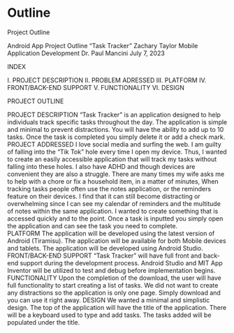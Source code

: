 # Outline
Project Outline




Android App Project Outline “Task Tracker”
Zachary Taylor
Mobile Application Development
Dr. Paul Mancini
July 7, 2023



INDEX

I. PROJECT DESCRIPTION
II. PROBLEM ADRESSED
III. PLATFORM
IV. FRONT/BACK-END SUPPORT
V. FUNCTIONALITY
VI. DESIGN



PROJECT OUTLINE

PROJECT DESCRIPTION
“Task Tracker” is an application designed to help individuals track specific tasks throughout the day. The application is simple and minimal to prevent distractions. You will have the ability to add up to 10 tasks. Once the task is completed you simply delete it or add a check mark.  
PROJECT ADDRESSED
I love social media and surfing the web. I am guilty of falling into the “Tik Tok” hole every time I open my device. Thus, I wanted to create an easily accessible application that will track my tasks without falling into these holes. I also have ADHD and though devices are convenient they are also a struggle. There are many times my wife asks me to help with a chore or fix a household item, in a matter of minutes, 
When tracking tasks people often use the notes application, or the reminders feature on their devices. I find that it can still become distracting or overwhelming since I can see my calendar of reminders and the multitude of notes within the same application. I wanted to create something that is accessed quickly and to the point. Once a task is inputted you simply open the application and can see the task you need to complete.    
PLATFORM
The application will be developed using the latest version of Android (Tiramisu). The
application will be available for both Mobile devices and tablets. The application will be
developed using Android Studio.
FRONT/BACK-END SUPPORT
“Task Tracker” will have full front and back-end support during the development
process. Android Studio and MIT App Inventor will be utilized to test and debug before implementation begins.
FUNCTIONALITY
Upon the completion of the download, the user will have full functionality to start creating a list of tasks. We did not want to create any distractions so the application is only one page. Simply download and you can use it right away.
DESIGN
We wanted a minimal and simplistic design. The top of the application will have the title of the application. There will be a keyboard used to type and add tasks. The tasks added will be populated under the title. 
